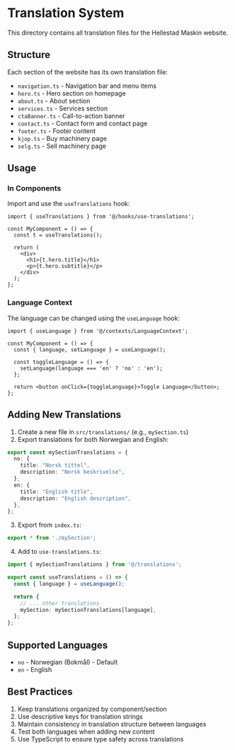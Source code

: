 # Translation System

This directory contains all translation files for the Hellestad Maskin website.

## Structure

Each section of the website has its own translation file:

- `navigation.ts` - Navigation bar and menu items
- `hero.ts` - Hero section on homepage
- `about.ts` - About section
- `services.ts` - Services section
- `ctaBanner.ts` - Call-to-action banner
- `contact.ts` - Contact form and contact page
- `footer.ts` - Footer content
- `kjop.ts` - Buy machinery page
- `selg.ts` - Sell machinery page

## Usage

### In Components

Import and use the `useTranslations` hook:

```tsx
import { useTranslations } from '@/hooks/use-translations';

const MyComponent = () => {
  const t = useTranslations();

  return (
    <div>
      <h1>{t.hero.title}</h1>
      <p>{t.hero.subtitle}</p>
    </div>
  );
};
```

### Language Context

The language can be changed using the `useLanguage` hook:

```tsx
import { useLanguage } from '@/contexts/LanguageContext';

const MyComponent = () => {
  const { language, setLanguage } = useLanguage();

  const toggleLanguage = () => {
    setLanguage(language === 'en' ? 'no' : 'en');
  };

  return <button onClick={toggleLanguage}>Toggle Language</button>;
};
```

## Adding New Translations

1. Create a new file in `src/translations/` (e.g., `mySection.ts`)
2. Export translations for both Norwegian and English:

```ts
export const mySectionTranslations = {
  no: {
    title: "Norsk tittel",
    description: "Norsk beskrivelse",
  },
  en: {
    title: "English title",
    description: "English description",
  },
};
```

3. Export from `index.ts`:

```ts
export * from './mySection';
```

4. Add to `use-translations.ts`:

```ts
import { mySectionTranslations } from '@/translations';

export const useTranslations = () => {
  const { language } = useLanguage();

  return {
    // ... other translations
    mySection: mySectionTranslations[language],
  };
};
```

## Supported Languages

- `no` - Norwegian (Bokmål) - Default
- `en` - English

## Best Practices

1. Keep translations organized by component/section
2. Use descriptive keys for translation strings
3. Maintain consistency in translation structure between languages
4. Test both languages when adding new content
5. Use TypeScript to ensure type safety across translations
